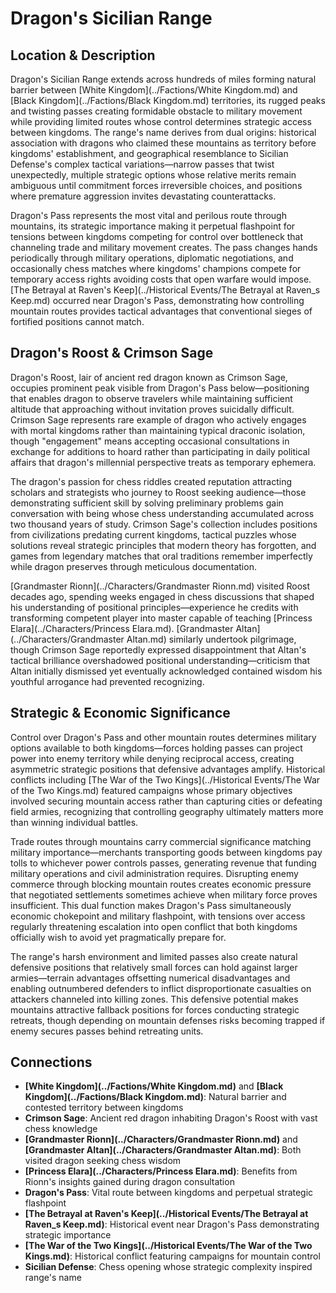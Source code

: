 <!-- Expanded by AI: 2025-10-13 -->

# Dragon's Sicilian Range

## Location & Description

Dragon's Sicilian Range extends across hundreds of miles forming natural barrier between [White Kingdom](../Factions/White Kingdom.md) and [Black Kingdom](../Factions/Black Kingdom.md) territories, its rugged peaks and twisting passes creating formidable obstacle to military movement while providing limited routes whose control determines strategic access between kingdoms. The range's name derives from dual origins: historical association with dragons who claimed these mountains as territory before kingdoms' establishment, and geographical resemblance to Sicilian Defense's complex tactical variations—narrow passes that twist unexpectedly, multiple strategic options whose relative merits remain ambiguous until commitment forces irreversible choices, and positions where premature aggression invites devastating counterattacks.

Dragon's Pass represents the most vital and perilous route through mountains, its strategic importance making it perpetual flashpoint for tensions between kingdoms competing for control over bottleneck that channeling trade and military movement creates. The pass changes hands periodically through military operations, diplomatic negotiations, and occasionally chess matches where kingdoms' champions compete for temporary access rights avoiding costs that open warfare would impose. [The Betrayal at Raven's Keep](../Historical Events/The Betrayal at Raven_s Keep.md) occurred near Dragon's Pass, demonstrating how controlling mountain routes provides tactical advantages that conventional sieges of fortified positions cannot match.

## Dragon's Roost & Crimson Sage

Dragon's Roost, lair of ancient red dragon known as Crimson Sage, occupies prominent peak visible from Dragon's Pass below—positioning that enables dragon to observe travelers while maintaining sufficient altitude that approaching without invitation proves suicidally difficult. Crimson Sage represents rare example of dragon who actively engages with mortal kingdoms rather than maintaining typical draconic isolation, though "engagement" means accepting occasional consultations in exchange for additions to hoard rather than participating in daily political affairs that dragon's millennial perspective treats as temporary ephemera.

The dragon's passion for chess riddles created reputation attracting scholars and strategists who journey to Roost seeking audience—those demonstrating sufficient skill by solving preliminary problems gain conversation with being whose chess understanding accumulated across two thousand years of study. Crimson Sage's collection includes positions from civilizations predating current kingdoms, tactical puzzles whose solutions reveal strategic principles that modern theory has forgotten, and games from legendary matches that oral traditions remember imperfectly while dragon preserves through meticulous documentation.

[Grandmaster Rionn](../Characters/Grandmaster Rionn.md) visited Roost decades ago, spending weeks engaged in chess discussions that shaped his understanding of positional principles—experience he credits with transforming competent player into master capable of teaching [Princess Elara](../Characters/Princess Elara.md). [Grandmaster Altan](../Characters/Grandmaster Altan.md) similarly undertook pilgrimage, though Crimson Sage reportedly expressed disappointment that Altan's tactical brilliance overshadowed positional understanding—criticism that Altan initially dismissed yet eventually acknowledged contained wisdom his youthful arrogance had prevented recognizing.

## Strategic & Economic Significance

Control over Dragon's Pass and other mountain routes determines military options available to both kingdoms—forces holding passes can project power into enemy territory while denying reciprocal access, creating asymmetric strategic positions that defensive advantages amplify. Historical conflicts including [The War of the Two Kings](../Historical Events/The War of the Two Kings.md) featured campaigns whose primary objectives involved securing mountain access rather than capturing cities or defeating field armies, recognizing that controlling geography ultimately matters more than winning individual battles.

Trade routes through mountains carry commercial significance matching military importance—merchants transporting goods between kingdoms pay tolls to whichever power controls passes, generating revenue that funding military operations and civil administration requires. Disrupting enemy commerce through blocking mountain routes creates economic pressure that negotiated settlements sometimes achieve when military force proves insufficient. This dual function makes Dragon's Pass simultaneously economic chokepoint and military flashpoint, with tensions over access regularly threatening escalation into open conflict that both kingdoms officially wish to avoid yet pragmatically prepare for.

The range's harsh environment and limited passes also create natural defensive positions that relatively small forces can hold against larger armies—terrain advantages offsetting numerical disadvantages and enabling outnumbered defenders to inflict disproportionate casualties on attackers channeled into killing zones. This defensive potential makes mountains attractive fallback positions for forces conducting strategic retreats, though depending on mountain defenses risks becoming trapped if enemy secures passes behind retreating units.

## Connections

- **[White Kingdom](../Factions/White Kingdom.md)** and **[Black Kingdom](../Factions/Black Kingdom.md)**: Natural barrier and contested territory between kingdoms
- **Crimson Sage**: Ancient red dragon inhabiting Dragon's Roost with vast chess knowledge
- **[Grandmaster Rionn](../Characters/Grandmaster Rionn.md)** and **[Grandmaster Altan](../Characters/Grandmaster Altan.md)**: Both visited dragon seeking chess wisdom
- **[Princess Elara](../Characters/Princess Elara.md)**: Benefits from Rionn's insights gained during dragon consultation
- **Dragon's Pass**: Vital route between kingdoms and perpetual strategic flashpoint
- **[The Betrayal at Raven's Keep](../Historical Events/The Betrayal at Raven_s Keep.md)**: Historical event near Dragon's Pass demonstrating strategic importance
- **[The War of the Two Kings](../Historical Events/The War of the Two Kings.md)**: Historical conflict featuring campaigns for mountain control
- **Sicilian Defense**: Chess opening whose strategic complexity inspired range's name
